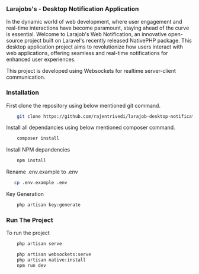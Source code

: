 ### Larajobs's - Desktop Notification Application
In the dynamic world of web development, where user engagement and real-time interactions have become paramount, staying ahead of the curve is essential. Welcome to Larajob's Web Notification, an innovative open-source project built on Laravel's recently released NativePHP package. This desktop application project aims to revolutionize how users interact with web applications, offering seamless and real-time notifications for enhanced user experiences.

This project is developed using Websockets for realtime server-client communication.


### Installation
First clone the repository using below mentioned git command.
```bash
	git clone https://github.com/rajentrivedi/larajob-desktop-notification.git
```
Install all dependancies using below mentioned composer command.
```bash
	composer install
```
Install NPM depandencies
```bash
	npm install
```
Rename .env.example to .env
```bash
   cp .env.example .env
```
Key Generation
```bash
	php artisan key:generate
```

### Run The Project
To run the project 
```bash
	php artisan serve
```
```bash
	php artisan websockets:serve
	php artisan native:install
	npm run dev
